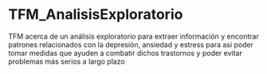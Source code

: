 # TFM_AnalisisExploratorio
TFM acerca de un análisis exploratorio para extraer información y encontrar patrones relacionados con la depresión, ansiedad y estress para así poder tomar medidas que ayuden a combatir dichos trastornos y poder evitar problemas más serios a largo plazo
